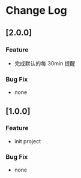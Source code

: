 # Change Log

## [2.0.0]

### Feature

- 完成默认的每 30min 提醒

### Bug Fix

- none

## [1.0.0]

### Feature

- init project

### Bug Fix

- none
